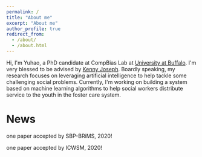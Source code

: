 ```yaml
---
permalink: /
title: "About me"
excerpt: "About me"
author_profile: true
redirect_from: 
  - /about/
  - /about.html
---
```



Hi, I'm Yuhao, a PhD candidate at CompBias Lab at [University at Buffalo](https://engineering.buffalo.edu/computer-science-engineering.html). I'm very blessed to be advised by [Kenny Joseph](https://kennyjoseph.github.io/). Boardly speaking, my research focuses on leveraging artificial intelligence to help tackle some challenging social problems. Currently, I'm working on building a system based on machine learning algorithms to help social workers distribute service to the youth in the foster care system.

# News

one paper accepted by SBP-BRiMS, 2020!

one paper accepted by ICWSM, 2020!


